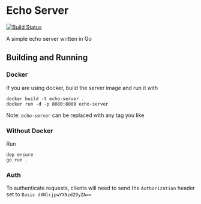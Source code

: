 # Echo Server
[![Build Status](https://travis-ci.org/wez470/Echo.svg?branch=master)](https://travis-ci.org/wez470/Echo) 

A simple echo server written in Go

## Building and Running
### Docker
If you are using docker, build the server image and run it with
```
docker build -t echo-server .
docker run -d -p 8080:8080 echo-server
```
Note: `echo-server` can be replaced with any tag you like

###  Without Docker
Run
```
dep ensure
go run .
```

### Auth
To authenticate requests, clients will need to send the `Authorization` header set to `Basic dXNlcjpwYXNzd29yZA==`